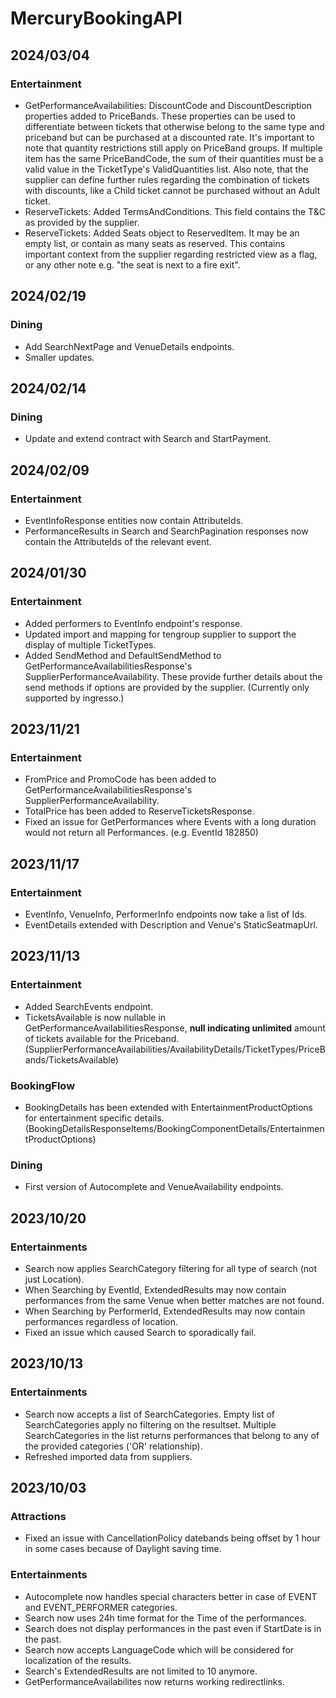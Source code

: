 # MercuryBookingAPI
## 2024/03/04
### Entertainment
  * GetPerformanceAvailabilities: DiscountCode and DiscountDescription properties added to PriceBands. These properties can be used to differentiate between tickets that otherwise belong to the same type and priceband but can be purchased at a discounted rate. It's important to note that quantity restrictions still apply on PriceBand groups. If multiple item has the same PriceBandCode, the sum of their quantities must be a valid value in the TicketType's ValidQuantities list. Also note, that the supplier can define further rules regarding the combination of tickets with discounts, like a Child ticket cannot be purchased without an Adult ticket.
  * ReserveTickets: Added TermsAndConditions. This field contains the T&C as provided by the supplier.
  * ReserveTickets: Added Seats object to ReservedItem. It may be an empty list, or contain as many seats as reserved. This contains important context from the supplier regarding restricted view as a flag, or any other note e.g. "the seat is next to a fire exit".

## 2024/02/19
### Dining
  * Add SearchNextPage and VenueDetails endpoints.
  * Smaller updates.

## 2024/02/14
### Dining
  * Update and extend contract with Search and StartPayment.

## 2024/02/09
### Entertainment
  * EventInfoResponse entities now contain AttributeIds.
  * PerformanceResults in Search and SearchPagination responses now contain the AttributeIds of the relevant event.

## 2024/01/30
### Entertainment
  * Added performers to EventInfo endpoint's response.
  * Updated import and mapping for tengroup supplier to support the display of multiple TicketTypes.
  * Added SendMethod and DefaultSendMethod to GetPerformanceAvailabilitiesResponse's SupplierPerformanceAvailability. These provide further details about the send methods if options are provided by the supplier. (Currently only supported by ingresso.)

## 2023/11/21
### Entertainment
  * FromPrice and PromoCode has been added to GetPerformanceAvailabilitiesResponse's SupplierPerformanceAvailability.
  * TotalPrice has been added to ReserveTicketsResponse.
  * Fixed an issue for GetPerformances where Events with a long duration would not return all Performances. (e.g. EventId 182850)

## 2023/11/17
### Entertainment
  * EventInfo, VenueInfo, PerformerInfo endpoints now take a list of Ids.
  * EventDetails extended with Description and Venue's StaticSeatmapUrl.

## 2023/11/13
### Entertainment
  * Added SearchEvents endpoint.
  * TicketsAvailable is now nullable in GetPerformanceAvailabilitiesResponse, **null indicating unlimited** amount of tickets available for the Priceband. (SupplierPerformanceAvailabilities/AvailabilityDetails/TicketTypes/PriceBands/TicketsAvailable)

### BookingFlow
  * BookingDetails has been extended with EntertainmentProductOptions for entertainment specific details. (BookingDetailsResponseItems/BookingComponentDetails/EntertainmentProductOptions)

### Dining
  * First version of Autocomplete and VenueAvailability endpoints.

## 2023/10/20
### Entertainments
  * Search now applies SearchCategory filtering for all type of search (not just Location).
  * When Searching by EventId, ExtendedResults may now contain performances from the same Venue when better matches are not found.
  * When Searching by PerformerId, ExtendedResults may now contain performances regardless of location.
  * Fixed an issue which caused Search to sporadically fail.

## 2023/10/13
### Entertainments
  * Search now accepts a list of SearchCategories. Empty list of SearchCategories apply no filtering on the resultset. Multiple SearchCategories in the list returns performances that belong to any of the provided categories ('OR' relationship).
  * Refreshed imported data from suppliers.

## 2023/10/03
### Attractions
  * Fixed an issue with CancellationPolicy datebands being offset by 1 hour in some cases because of Daylight saving time.

### Entertainments
  * Autocomplete now handles special characters better in case of EVENT and EVENT_PERFORMER categories.
  * Search now uses 24h time format for the Time of the performances.
  * Search does not display performances in the past even if StartDate is in the past.
  * Search now accepts LanguageCode which will be considered for localization of the results.
  * Search's ExtendedResults are not limited to 10 anymore.
  * GetPerformanceAvailabilites now returns working redirectlinks.
